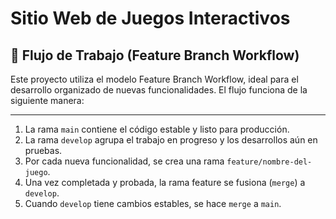 # Sitio Web de Juegos Interactivos


## 🔄 Flujo de Trabajo (Feature Branch Workflow)
Este proyecto utiliza el modelo Feature Branch Workflow, ideal para el desarrollo organizado de nuevas funcionalidades. El flujo funciona de la siguiente manera:

--- 

1. La rama `main` contiene el código estable y listo para producción.
2. La rama `develop` agrupa el trabajo en progreso y los desarrollos aún en pruebas.
3. Por cada nueva funcionalidad, se crea una rama `feature/nombre-del-juego`.
4. Una vez completada y probada, la rama feature se fusiona (`merge`) a `develop`.
5. Cuando `develop` tiene cambios estables, se hace `merge` a `main`.



